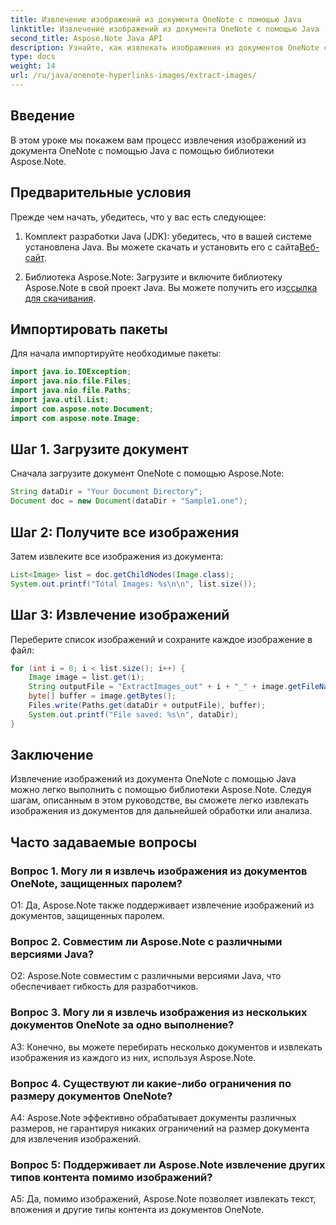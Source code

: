 ```yaml
---
title: Извлечение изображений из документа OneNote с помощью Java
linktitle: Извлечение изображений из документа OneNote с помощью Java
second_title: Aspose.Note Java API
description: Узнайте, как извлекать изображения из документов OneNote с помощью Java с библиотекой Aspose.Note. Следуйте нашему пошаговому руководству для бесшовного извлечения изображений.
type: docs
weight: 14
url: /ru/java/onenote-hyperlinks-images/extract-images/
---
```

## Введение

В этом уроке мы покажем вам процесс извлечения изображений из документа OneNote с помощью Java с помощью библиотеки Aspose.Note.

## Предварительные условия

Прежде чем начать, убедитесь, что у вас есть следующее:

1.  Комплект разработки Java (JDK): убедитесь, что в вашей системе установлена Java. Вы можете скачать и установить его с сайта[Веб-сайт](https://www.oracle.com/java/technologies/javase-jdk15-downloads.html).

2.  Библиотека Aspose.Note: Загрузите и включите библиотеку Aspose.Note в свой проект Java. Вы можете получить его из[ссылка для скачивания](https://releases.aspose.com/note/java/).

## Импортировать пакеты

Для начала импортируйте необходимые пакеты:

```java
import java.io.IOException;
import java.nio.file.Files;
import java.nio.file.Paths;
import java.util.List;
import com.aspose.note.Document;
import com.aspose.note.Image;
```

## Шаг 1. Загрузите документ

Сначала загрузите документ OneNote с помощью Aspose.Note:

```java
String dataDir = "Your Document Directory";
Document doc = new Document(dataDir + "Sample1.one");
```

## Шаг 2: Получите все изображения

Затем извлеките все изображения из документа:

```java
List<Image> list = doc.getChildNodes(Image.class);
System.out.printf("Total Images: %s\n\n", list.size());
```

## Шаг 3: Извлечение изображений

Переберите список изображений и сохраните каждое изображение в файл:

```java
for (int i = 0; i < list.size(); i++) {
    Image image = list.get(i);
    String outputFile = "ExtractImages_out" + i + "_" + image.getFileName();
    byte[] buffer = image.getBytes();
    Files.write(Paths.get(dataDir + outputFile), buffer);
    System.out.printf("File saved: %s\n", dataDir);
}
```

## Заключение

Извлечение изображений из документа OneNote с помощью Java можно легко выполнить с помощью библиотеки Aspose.Note. Следуя шагам, описанным в этом руководстве, вы сможете легко извлекать изображения из документов для дальнейшей обработки или анализа.

## Часто задаваемые вопросы

### Вопрос 1. Могу ли я извлечь изображения из документов OneNote, защищенных паролем?

О1: Да, Aspose.Note также поддерживает извлечение изображений из документов, защищенных паролем.

### Вопрос 2. Совместим ли Aspose.Note с различными версиями Java?

О2: Aspose.Note совместим с различными версиями Java, что обеспечивает гибкость для разработчиков.

### Вопрос 3. Могу ли я извлечь изображения из нескольких документов OneNote за одно выполнение?

A3: Конечно, вы можете перебирать несколько документов и извлекать изображения из каждого из них, используя Aspose.Note.

### Вопрос 4. Существуют ли какие-либо ограничения по размеру документов OneNote?

A4: Aspose.Note эффективно обрабатывает документы различных размеров, не гарантируя никаких ограничений на размер документа для извлечения изображений.

### Вопрос 5: Поддерживает ли Aspose.Note извлечение других типов контента помимо изображений?

A5: Да, помимо изображений, Aspose.Note позволяет извлекать текст, вложения и другие типы контента из документов OneNote.